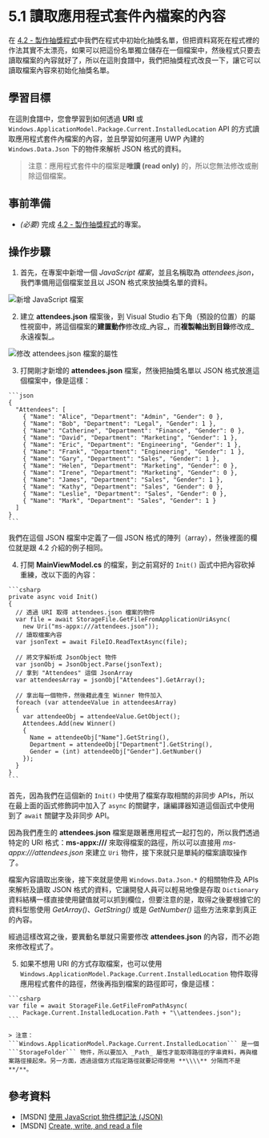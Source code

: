 # 5.1 讀取應用程式套件內檔案的內容

在 [4.2 - 製作抽獎程式](../ch4/02_lucky_draw_app.md)中我們在程式中初始化抽獎名單，但把資料寫死在程式裡的作法其實不太漂亮，如果可以把這份名單獨立儲存在一個檔案中，然後程式只要去讀取檔案的內容就好了，所以在這則食譜中，我們把抽獎程式改良一下，讓它可以讀取檔案內容來初始化抽獎名單。

## 學習目標

在這則食譜中，您會學習到如何透過 **URI** 或 ```Windows.ApplicationModel.Package.Current.InstalledLocation``` API 的方式讀取應用程式套件內檔案的內容，並且學習如何運用 UWP 內建的 ```Windows.Data.Json``` 下的物件來解析 JSON 格式的資料。

  > 注意：應用程式套件中的檔案是**唯讀 (read only)** 的，所以您無法修改或刪除這個檔案。

## 事前準備

  * _(必要)_ 完成 [4.2 - 製作抽獎程式](../ch4/02_lucky_draw_app.md)的專案。

## 操作步驟

  1. 首先，在專案中新增一個 _JavaScript 檔案_，並且名稱取為 _attendees.json_，我們準備用這個檔案並且以 JSON 格式來放抽獎名單的資料。

  ![新增 JavaScript 檔案](https://skgitbook.blob.core.windows.net/uwprecipes/ch5/1_add_data_json.png)

  2. 建立 **attendees.json** 檔案後，到 Visual Studio 右下角（預設的位置）的屬性視窗中，將這個檔案的**建置動作**修改成_內容_，而**複製輸出到目錄**修改成_永遠複製_。

  ![修改 attendees.json 檔案的屬性](https://skgitbook.blob.core.windows.net/uwprecipes/ch5/1_setting_json_property.png)

  3. 打開剛才新增的 **attendees.json** 檔案，然後把抽獎名單以 JSON 格式放進這個檔案中，像是這樣：

	```json
	{
	  "Attendees": [
	    { "Name": "Alice", "Department": "Admin", "Gender": 0 },
	    { "Name": "Bob", "Department": "Legal", "Gender": 1 },
	    { "Name": "Catherine", "Department": "Finance", "Gender": 0 },
	    { "Name": "David", "Department": "Marketing", "Gender": 1 },
	    { "Name": "Eric", "Department": "Engineering", "Gender": 1 },
	    { "Name": "Frank", "Department": "Engineering", "Gender": 1 },
	    { "Name": "Gary", "Department": "Sales", "Gender": 1 },
	    { "Name": "Helen", "Department": "Marketing", "Gender": 0 },
	    { "Name": "Irene", "Department": "Marketing", "Gender": 0 },
	    { "Name": "James", "Department": "Sales", "Gender": 1 },
	    { "Name": "Kathy", "Department": "Sales", "Gender": 0 },
	    { "Name": "Leslie", "Department": "Sales", "Gender": 0 },
	    { "Name": "Mark", "Department": "Sales", "Gender": 1 }
	  ]
	}
	```

  我們在這個 JSON 檔案中定義了一個 JSON 格式的陣列（array），然後裡面的欄位就是跟 4.2 介紹的例子相同。

  4. 打開 **MainViewModel.cs** 的檔案，到之前寫好的 ```Init()``` 函式中把內容砍掉重練，改以下面的內容：

	```csharp
	private async void Init()
    {
      // 透過 URI 取得 attendees.json 檔案的物件
      var file = await StorageFile.GetFileFromApplicationUriAsync(
        new Uri("ms-appx:///attendees.json"));
      // 讀取檔案內容
      var jsonText = await FileIO.ReadTextAsync(file);

      // 將文字解析成 JsonObject 物件
      var jsonObj = JsonObject.Parse(jsonText);
      // 拿到 "Attendees" 這個 JsonArray
      var attendeesArray = jsonObj["Attendees"].GetArray();

      // 拿出每一個物件，然後藉此產生 Winner 物件加入
      foreach (var attendeeValue in attendeesArray)
      {
        var attendeeObj = attendeeValue.GetObject();
        Attendees.Add(new Winner()
        {
          Name = attendeeObj["Name"].GetString(),
          Department = attendeeObj["Department"].GetString(),
          Gender = (int) attendeeObj["Gender"].GetNumber()
        });
      }
    }
	```

  首先，因為我們在這個新的 ```Init()``` 中使用了檔案存取相關的非同步 APIs，所以在最上面的函式修飾詞中加入了 ```async``` 的關鍵字，讓編譯器知道這個函式中使用到了 ```await``` 關鍵字及非同步 API。

  因為我們產生的 **attendees.json** 檔案是跟著應用程式一起打包的，所以我們透過特定的 URI 格式：**ms-appx:///** 來取得檔案的路徑，所以可以直接用 _ms-appx:///attendees.json_ 來建立 ```Uri``` 物件，接下來就只是單純的檔案讀取操作了。

  檔案內容讀取出來後，接下來就是使用 ```Windows.Data.Json.*``` 的相關物件及 APIs 來解析及讀取 JSON 格式的資料，它讓開發人員可以輕易地像是存取 ```Dictionary``` 資料結構一樣直接使用鍵值就可以抓到欄位，但要注意的是，取得之後要根據它的資料型態使用 _GetArray()_、_GetString()_ 或是 _GetNumber()_ 這些方法來拿到真正的內容。

  經過這樣改寫之後，要異動名單就只需要修改 **attendees.json** 的內容，而不必跑來修改程式了。

  5. 如果不想用 URI 的方式存取檔案，也可以使用 ```Windows.ApplicationModel.Package.Current.InstalledLocation``` 物件取得應用程式套件的路徑，然後再指到檔案的路徑即可，像是這樣：

	```csharp
	var file = await StorageFile.GetFileFromPathAsync(
        Package.Current.InstalledLocation.Path + "\\attendees.json");
	```

    > 注意：```Windows.ApplicationModel.Package.Current.InstalledLocation``` 是一個 ```StorageFolder``` 物件，所以要加入 _Path_ 屬性才能取得路徑的字串資料，再與檔案路徑接起來。另一方面，透過這個方式指定路徑就要記得使用 **\\\\** 分隔而不是 **/**。

## 參考資料

  * [MSDN] [使用 JavaScript 物件標記法 (JSON)](https://msdn.microsoft.com/zh-tw/library/windows/apps/xaml/hh770289.aspx)
  * [MSDN] [Create, write, and read a file](https://msdn.microsoft.com/zh-tw/library/windows/apps/xaml/mt185401.aspx)
